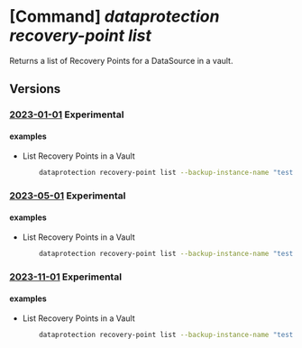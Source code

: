 # [Command] _dataprotection recovery-point list_

Returns a list of Recovery Points for a DataSource in a vault.

## Versions

### [2023-01-01](/Resources/mgmt-plane/L3N1YnNjcmlwdGlvbnMve30vcmVzb3VyY2Vncm91cHMve30vcHJvdmlkZXJzL21pY3Jvc29mdC5kYXRhcHJvdGVjdGlvbi9iYWNrdXB2YXVsdHMve30vYmFja3VwaW5zdGFuY2VzL3t9L3JlY292ZXJ5cG9pbnRz/2023-01-01.xml) **Experimental**

<!-- mgmt-plane /subscriptions/{}/resourcegroups/{}/providers/microsoft.dataprotection/backupvaults/{}/backupinstances/{}/recoverypoints 2023-01-01 -->

#### examples

- List Recovery Points in a Vault
    ```bash
        dataprotection recovery-point list --backup-instance-name "testInstance1" --resource- group "000pikumar" --vault-name "PratikPrivatePreviewVault1"
    ```

### [2023-05-01](/Resources/mgmt-plane/L3N1YnNjcmlwdGlvbnMve30vcmVzb3VyY2Vncm91cHMve30vcHJvdmlkZXJzL21pY3Jvc29mdC5kYXRhcHJvdGVjdGlvbi9iYWNrdXB2YXVsdHMve30vYmFja3VwaW5zdGFuY2VzL3t9L3JlY292ZXJ5cG9pbnRz/2023-05-01.xml) **Experimental**

<!-- mgmt-plane /subscriptions/{}/resourcegroups/{}/providers/microsoft.dataprotection/backupvaults/{}/backupinstances/{}/recoverypoints 2023-05-01 -->

#### examples

- List Recovery Points in a Vault
    ```bash
        dataprotection recovery-point list --backup-instance-name "testInstance1" --resource- group "000pikumar" --vault-name "PratikPrivatePreviewVault1"
    ```

### [2023-11-01](/Resources/mgmt-plane/L3N1YnNjcmlwdGlvbnMve30vcmVzb3VyY2Vncm91cHMve30vcHJvdmlkZXJzL21pY3Jvc29mdC5kYXRhcHJvdGVjdGlvbi9iYWNrdXB2YXVsdHMve30vYmFja3VwaW5zdGFuY2VzL3t9L3JlY292ZXJ5cG9pbnRz/2023-11-01.xml) **Experimental**

<!-- mgmt-plane /subscriptions/{}/resourcegroups/{}/providers/microsoft.dataprotection/backupvaults/{}/backupinstances/{}/recoverypoints 2023-11-01 -->

#### examples

- List Recovery Points in a Vault
    ```bash
        dataprotection recovery-point list --backup-instance-name "testInstance1" --resource- group "000pikumar" --vault-name "PratikPrivatePreviewVault1"
    ```
